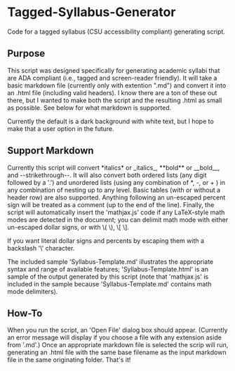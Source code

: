 # Tagged-Syllabus-Generator
Code for a tagged syllabus (CSU accessibility compliant) generating script.

## Purpose
This script was designed specifically for generating academic syllabi that are ADA compliant (i.e., tagged and screen-reader friendly). It will take a basic markdown file (currently only with extention ".md") and convert it into an .html file (including valid headers). I know there are a ton of these out there, but I wanted to make both the script and the resulting .html as small as possible. See below for what markdown is supported.

Currently the default is a dark background with white text, but I hope to make that a user option in the future.

## Support Markdown
Currently this script will convert \*italics\* or \_italics\_, \*\*bold\*\* or \_\_bold\_\_, and \-\-strikethrough\-\-. It will also convert both ordered lists (any digit followed by a '.') and unordered lists (using any combination of \*, \-, or \+ ) in any combination of nesting up to any level. Basic tables (with or without a header row) are also supported. Anything following an un-escaped percent sign will be treated as a comment (up to the end of the line). Finally, the script will automatically insert the 'mathjax.js' code if any LaTeX-style math modes are detected in the document; you can delimit math mode with either un-escaped dollar signs, or with \\( \\), \\[ \\].

If you want literal dollar signs and percents by escaping them with a backslash '\\' character.

The included sample 'Syllabus-Template.md' illustrates the appropriate syntax and range of available features; 'Syllabus-Template.html' is an sample of the output generated by this script (note that 'mathjax.js' is included in the sample because 'Syllabus-Template.md' contains math mode delimiters).

## How-To
When you run the script, an 'Open File' dialog box should appear. (Currently an error message will display if you choose a file with any extension aside from '.md'.) Once an appropriate markdown file is selected the scrip will run, generating an .html file with the same base filename as the input markdown file in the same originating folder. That's it!
